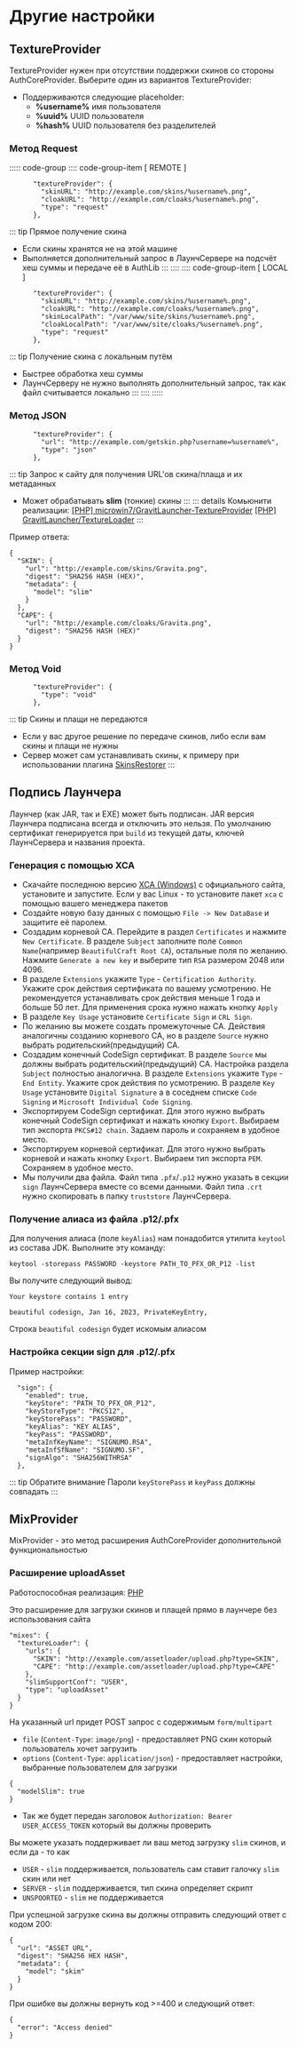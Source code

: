 # Другие настройки

## TextureProvider

TextureProvider нужен при отсутствии поддержки скинов со стороны AuthCoreProvider. Выберите один из вариантов TextureProvider:

- Поддерживаются следующие placeholder:  
  - **%username%**  имя пользователя
  - **%uuid%**  UUID пользователя
  - **%hash%**  UUID пользователя без разделителей

### Метод Request
::::: code-group
:::: code-group-item [ REMOTE ]
```json:no-line-numbers
      "textureProvider": {
        "skinURL": "http://example.com/skins/%username%.png",
        "cloakURL": "http://example.com/cloaks/%username%.png",
        "type": "request"
      },
```
::: tip Прямое получение скина
- Если скины хранятся не на этой машине
- Выполняется дополнительный запрос в ЛаунчСервере на подсчёт хеш суммы и передаче её в AuthLib
:::
::::
:::: code-group-item [ LOCAL ]
```json:no-line-numbers
      "textureProvider": {
        "skinURL": "http://example.com/skins/%username%.png",
        "cloakURL": "http://example.com/cloaks/%username%.png",
        "skinLocalPath": "/var/www/site/skins/%username%.png",
        "cloakLocalPath": "/var/www/site/cloaks/%username%.png",
        "type": "request"
      },
```
::: tip Получение скина с локальным путём
- Быстрее обработка хеш суммы
- ЛаунчСерверу не нужно выполнять дополнительный запрос, так как файл считывается локально
:::
::::
:::::

### Метод JSON
```json:no-line-numbers
      "textureProvider": {
        "url": "http://example.com/getskin.php?username=%username%",
        "type": "json"
      },
```
::: tip Запрос к сайту для получения URL'ов скина/плаща и их метаданных
- Может обрабатывать **slim** (тонкие) скины
:::
::: details Комьюнити реализации:
[\[PHP\] microwin7/GravitLauncher-TextureProvider](https://github.com/microwin7/GravitLauncher-TextureProvider)
[\[PHP\] GravitLauncher/TextureLoader](https://github.com/GravitLauncher/TextureLoader)
:::

Пример ответа:
```json:no-line-numbers
{
  "SKIN": {
    "url": "http://example.com/skins/Gravita.png",
    "digest": "SHA256 HASH (HEX)",
    "metadata": {
      "model": "slim"
    }
  },
  "CAPE": {
    "url": "http://example.com/cloaks/Gravita.png",
    "digest": "SHA256 HASH (HEX)"
  }
}
```

### Метод Void
```json:no-line-numbers
      "textureProvider": {
        "type": "void"
      },
```
::: tip Скины и плащи не передаются
- Если у вас другое решение по передаче скинов, либо если вам скины и плащи не нужны
- Сервер может сам устанавливать скины, к примеру при использовании плагина [SkinsRestorer](https://www.spigotmc.org/resources/skinsrestorer.2124/)
:::


## Подпись Лаунчера

Лаунчер (как JAR, так и EXE) может быть подписан. JAR версия Лаунчера подписана всегда и отключить это нельзя. По умолчанию сертификат генерируется при `build` из текущей даты, ключей ЛаунчСервера и названия проекта.

### Генерация с помощью XCA

- Скачайте последнюю версию [XCA (Windows)](https://hohnstaedt.de/xca/index.php/download) с официального сайта, установите и запустите. Если у вас Linux - то установите пакет `xca` с помощью вашего менеджера пакетов
- Создайте новую базу данных с помощью `File -> New DataBase` и защитите её паролем.
- Создадим корневой СА. Перейдите в раздел `Certificates` и нажмите `New Certificate`. В разделе `Subject` заполните поле `Common Name`(например `BeautifulCraft Root CA`), остальные поля по желанию. Нажмите `Generate a new key` и выберите тип `RSA` размером 2048 или 4096.
- В разделе `Extensions` укажите `Type` -  `Certification Authority`. Укажите срок действия сертификата по вашему усмотрению. Не рекомендуется устанавливать срок действия меньше 1 года и больше 50 лет. Для применения срока нужно нажать кнопку `Apply`
- В разделе `Key Usage` установите `Certificate Sign` и `CRL Sign`.
- По желанию вы можете создать промежуточные СА. Действия аналогичны созданию корневого СА, но в разделе `Source` нужно выбрать родительский(предыдущий) СА.
- Создадим конечный CodeSign сертификат. В разделе `Source` мы должны выбрать родительский(предыдущий) СА. Настройка раздела `Subject` полностью аналогична. В разделе `Extensions` укажите `Type` - `End Entity`. Укажите срок действия по усмотрению. В разделе `Key Usage` установите `Digital Signature` а в соседнем списке `Code Signing` и `Microsoft Individual Code Signing`.
- Экспортируем CodeSign сертификат. Для этого нужно выбрать конечный CodeSign сертификат и нажать кнопку `Export`. Выбираем тип экспорта `PKCS#12 chain`. Задаем пароль и сохраняем в удобное место.
- Экспортируем корневой сертификат. Для этого нужно выбрать корневой и нажать кнопку `Export`. Выбираем тип экспорта `PEM`. Сохраняем в удобное место.
- Мы получили два файла. Файл типа `.pfx`/`.p12` нужно указать в секции `sign` ЛаунчСервера вместе со всеми данными. Файл типа `.crt` нужно скопировать в папку `truststore` ЛаунчСервера.

### Получение алиаса из файла .p12/.pfx

Для получения алиаса (поле `keyAlias`) нам понадобится утилита `keytool` из состава JDK. Выполните эту команду:
```bash:no-line-numbers
keytool -storepass PASSWORD -keystore PATH_TO_PFX_OR_P12 -list
```

Вы получите следующий вывод:


```
Your keystore contains 1 entry

beautiful codesign, Jan 16, 2023, PrivateKeyEntry, 
```

Строка `beautiful codesign` будет искомым алиасом

### Настройка секции sign для .p12/.pfx

Пример настройки:

```json:no-line-numbers
  "sign": {
    "enabled": true,
    "keyStore": "PATH_TO_PFX_OR_P12",
    "keyStoreType": "PKCS12",
    "keyStorePass": "PASSWORD",
    "keyAlias": "KEY ALIAS",
    "keyPass": "PASSWORD",
    "metaInfKeyName": "SIGNUMO.RSA",
    "metaInfSfName": "SIGNUMO.SF",
    "signAlgo": "SHA256WITHRSA"
  },
```

::: tip Обратите внимание
Пароли `keyStorePass` и `keyPass` должны совпадать
:::

## MixProvider

MixProvider - это метод расширения AuthCoreProvider дополнительной функциональностью

### Расширение uploadAsset

Работоспособная реализация: [PHP](https://github.com/GravitLauncher/TextureLoader)

Это расширение для загрузки скинов и плащей прямо в лаунчере без использования сайта

```json:no-line-numbers
"mixes": {
  "textureLoader": {
    "urls": {
      "SKIN": "http://example.com/assetloader/upload.php?type=SKIN",
      "CAPE": "http://example.com/assetloader/upload.php?type=CAPE"
    },
    "slimSupportConf": "USER",
    "type": "uploadAsset"
  }
}
```

На указанный url придет POST запрос с содержимым `form/multipart`
- `file` (`Content-Type`: `image/png`) - предоставляет PNG скин который пользователь хочет загрузить
- `options` (`Content-Type`: `application/json`) - предоставляет настройки, выбранные пользователем для загрузки
```json:no-line-numbers
{
  "modelSlim": true
}
```
- Так же будет передан заголовок `Authorization: Bearer USER_ACCESS_TOKEN` который вы должны проверить

Вы можете указать поддерживает ли ваш метод загрузку `slim` скинов, и если да - то как
- `USER` - `slim` поддерживается, пользователь сам ставит галочку `slim` скин или нет
- `SERVER` - `slim` поддерживается, тип скина определяет скрипт
- `UNSPOORTED` - `slim` не поддерживается

При успешной загрузке скина вы должны отправить следующий ответ с кодом 200:

```json:no-line-numbers
{
  "url": "ASSET URL",
  "digest": "SHA256 HEX HASH",
  "metadata": {
    "model": "skim"
  }
}
```

При ошибке вы должны вернуть код >=400 и следующий ответ:

```json:no-line-numbers
{
  "error": "Access denied"
}
```